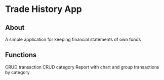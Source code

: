 # Trade History App

## About 
A simple application for keeping financial statements of own funds

## Functions
 CRUD transaction
 CRUD category
 Report with chart and group transactions by category
